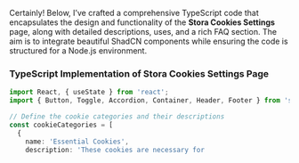 Certainly! Below, I’ve crafted a comprehensive TypeScript code that encapsulates the design and functionality of the **Stora Cookies Settings** page, along with detailed descriptions, uses, and a rich FAQ section. The aim is to integrate beautiful ShadCN components while ensuring the code is structured for a Node.js environment. 

### TypeScript Implementation of Stora Cookies Settings Page

```typescript
import React, { useState } from 'react';
import { Button, Toggle, Accordion, Container, Header, Footer } from 'shadcn-components'; // Importing ShadCN components

// Define the cookie categories and their descriptions
const cookieCategories = [
  {
    name: 'Essential Cookies',
    description: 'These cookies are necessary for
